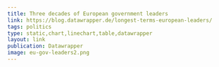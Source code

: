 ```yaml
---
title: Three decades of European government leaders
link: https://blog.datawrapper.de/longest-terms-european-leaders/
tags: politics
type: static,chart,linechart,table,datawrapper
layout: link
publication: Datawrapper
image: eu-gov-leaders2.png
---
```

